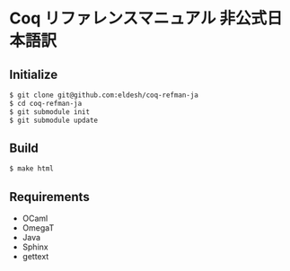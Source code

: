 # Coq リファレンスマニュアル 非公式日本語訳


## Initialize

```sh
$ git clone git@github.com:eldesh/coq-refman-ja
$ cd coq-refman-ja
$ git submodule init
$ git submodule update
```

## Build

```sh
$ make html
```

## Requirements

- OCaml
- OmegaT
- Java
- Sphinx
- gettext

